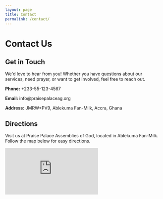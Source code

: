 ```yaml
---
layout: page
title: Contact
permalink: /contact/
---
```


# Contact Us

<div class="contact-container">
  <div class="contact-column">
    <h2>Get in Touch</h2>
    <p>We'd love to hear from you! Whether you have questions about our services, need prayer, or want to get involved, feel free to reach out.</p>
    <p><strong>Phone:</strong> +233-55-123-4567</p> <!-- Update with your church's phone number -->
    <p><strong>Email:</strong> info@praisepalaceag.org</p>
    <p><strong>Address:</strong> JMRW+PV9, Ablekuma Fan-Milk, Accra, Ghana</p>
  </div>
  <div class="contact-column">
    <h2>Directions</h2>
    <p>Visit us at Praise Palace Assemblies of God, located in Ablekuma Fan-Milk. Follow the map below for easy directions.</p>
    <iframe src="https://www.google.com/maps/embed?pb=!1m18!1m12!1m3!1d3970.482846896867!2d-0.3023084!3d5.6430516!2m3!1f0!2f0!3f0!3m2!1i1024!2i768!4f13.1!3m3!1m2!1s0xfdfa3e4db0730af%3A0x5e16cf471ad079c8!2sPraise%20Palace%20Assemblies%20of%20God!5e0!3m2!1sen!2sgh!4v1756621924900!5m2!1sen!2sgh" width="auto" height="auto" style="border:0;" allowfullscreen="" loading="lazy" referrerpolicy="no-referrer-when-downgrade"></iframe>
  </div>
</div>